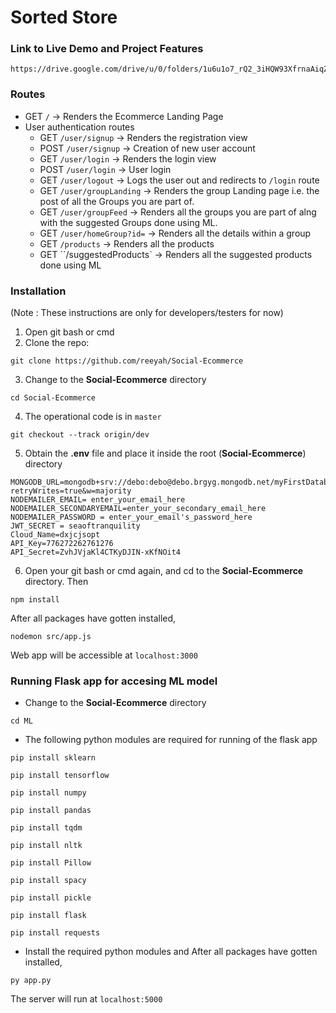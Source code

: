 # Sorted Store

### Link to Live Demo and Project Features

```
https://drive.google.com/drive/u/0/folders/1u6u1o7_rQ2_3iHQW93XfrnaAiqZMEPmo
```

### Routes

-   GET `/` -> Renders the Ecommerce Landing Page
-   User authentication routes
    -   GET `/user/signup` -> Renders the registration view
    -   POST `/user/signup` -> Creation of new user account
    -   GET `/user/login` -> Renders the login view
    -   POST `/user/login` -> User login
    -   GET `/user/logout` -> Logs the user out and redirects to `/login` route
    -   GET `/user/groupLanding` -> Renders the group Landing page i.e. the post of all the Groups you are part of.
    -   GET `/user/groupFeed` -> Renders all the groups you are part of alng with the suggested Groups done using ML.
    -   GET `/user/homeGroup?id=` -> Renders all the details within a group
    -   GET `/products` -> Renders all the products
    -   GET ``/suggestedProducts` -> Renders all the suggested products done using ML

### Installation

(Note : These instructions are only for developers/testers for now)

1. Open git bash or cmd
2. Clone the repo:

```
git clone https://github.com/reeyah/Social-Ecommerce
```

3. Change to the **Social-Ecommerce** directory

```
cd Social-Ecommerce
```

4. The operational code is in `master`

```
git checkout --track origin/dev
```

5. Obtain the **.env** file and place it inside the root (**Social-Ecommerce**) directory

```
MONGODB_URL=mongodb+srv://debo:debo@debo.brgyg.mongodb.net/myFirstDatabase?retryWrites=true&w=majority
NODEMAILER_EMAIL= enter_your_email_here
NODEMAILER_SECONDARYEMAIL=enter_your_secondary_email_here
NODEMAILER_PASSWORD = enter_your_email's_password_here
JWT_SECRET = seaoftranquility
Cloud_Name=dxjcjsopt
API_Key=776272262761276
API_Secret=ZvhJVjaKl4CTKyDJIN-xKfNOit4
```

6. Open your git bash or cmd again, and cd to the **Social-Ecommerce** directory. Then

```
npm install
```

After all packages have gotten installed,

```
nodemon src/app.js
```

Web app will be accessible at `localhost:3000`

### Running Flask app for accesing ML model

-   Change to the **Social-Ecommerce** directory

```
cd ML
```

-   The following python modules are required for running of the flask app

```
pip install sklearn
```

```
pip install tensorflow
```

```
pip install numpy
```

```
pip install pandas
```

```
pip install tqdm
```

```
pip install nltk
```

```
pip install Pillow
```

```
pip install spacy
```

```
pip install pickle
```

```
pip install flask
```

```
pip install requests
```

-   Install the required python modules and After all packages have gotten installed,

```
py app.py
```

The server will run at `localhost:5000`

